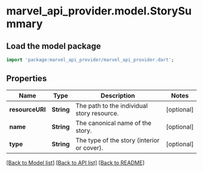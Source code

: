 # marvel_api_provider.model.StorySummary

## Load the model package
```dart
import 'package:marvel_api_provider/marvel_api_provider.dart';
```

## Properties
Name | Type | Description | Notes
------------ | ------------- | ------------- | -------------
**resourceURI** | **String** | The path to the individual story resource. | [optional] 
**name** | **String** | The canonical name of the story. | [optional] 
**type** | **String** | The type of the story (interior or cover). | [optional] 

[[Back to Model list]](../README.md#documentation-for-models) [[Back to API list]](../README.md#documentation-for-api-endpoints) [[Back to README]](../README.md)


